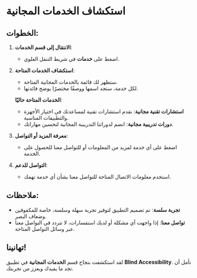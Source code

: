 # استكشاف الخدمات المجانية

## الخطوات:

1. **الانتقال إلى قسم الخدمات**:

   - اضغط على **خدمات** في شريط التنقل العلوي.

2. **استكشاف الخدمات المتاحة**:

   - ستظهر لك قائمة بالخدمات المجانية المتاحة.
   - لكل خدمة، ستجد اسمها ووصفًا مختصرًا يوضح فائدتها.

   **الخدمات المتاحة حاليًا**:

   - **استشارات تقنية مجانية**: نقدم استشارات تقنية لمساعدتك في اختيار الأجهزة والتطبيقات المناسبة.
   - **دورات تدريبية مجانية**: انضم لدوراتنا التدريبية المجانية لتحسين مهاراتك.

3. **معرفة المزيد أو التواصل**:

   - اضغط على أي خدمة لمزيد من المعلومات أو للتواصل معنا للحصول على الخدمة.

4. **التواصل للدعم**:

   - استخدم معلومات الاتصال المتاحة للتواصل معنا بشأن أي خدمة تهمك.

## ملاحظات:

- **تجربة سلسة**: تم تصميم التطبيق لتوفير تجربة سهلة وسلسة، خاصة للمكفوفين وضعاف البصر.
- **تواصل معنا**: إذا واجهت أي مشكلة أو لديك استفسارات، لا تتردد في التواصل معنا عبر وسائل التواصل المتاحة.

## تهانينا!

لقد استكشفت بنجاح قسم **الخدمات المجانية** في تطبيق **Blind Accessibility**. نأمل أن تجد ما يفيدك ويعزز من تجربتك.